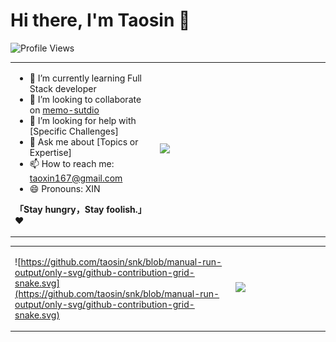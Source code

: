 # Hi there, I'm Taosin 👋

![Profile Views](https://komarev.com/ghpvc/?username=taosin&color=blue)


<table width="100%">
<tr>
<td valign="top"  width="46%">
  
- 🌱 I’m currently learning Full Stack developer
- 👯 I’m looking to collaborate on [memo-sutdio](https://github.com/taosin/memo-studio)
- 🤔 I’m looking for help with [Specific Challenges]
- 💬 Ask me about [Topics or Expertise]
- 📫 How to reach me: taoxin167@gmail.com
- 😄 Pronouns: XIN


**「Stay hungry，Stay foolish.」** ❤️
</td>
<td valign="center"  width="54%">
  <img src="https://github-readme-stats.vercel.app/api?username=taosin&show_icons=true&theme=onedark&&count_private=true" width="100%"/>
</td>
</tr>
</table>

<table width="100%">
<tr>
<td valign="top"  width="70%">

  ![https://github.com/taosin/snk/blob/manual-run-output/only-svg/github-contribution-grid-snake.svg](https://github.com/taosin/snk/blob/manual-run-output/only-svg/github-contribution-grid-snake.svg)
</td>
<td width="30%">
<img src="https://github-readme-stats.vercel.app/api/top-langs/?username=taosin&layout=compact&theme=onedark"/>
</td>
</tr>
</table>


